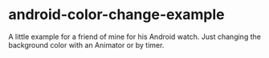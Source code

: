 # android-color-change-example

A little example for a friend of mine for his Android watch. Just changing the background color with an Animator or by timer.
